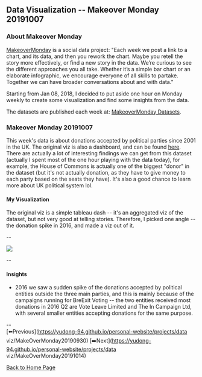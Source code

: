 <head>
  <!-- Global site tag (gtag.js) - Google Analytics -->
<script async src="https://www.googletagmanager.com/gtag/js?id=UA-112502179-1"></script>
<script>
  window.dataLayer = window.dataLayer || [];
  function gtag(){dataLayer.push(arguments);}
  gtag('js', new Date());

  gtag('config', 'UA-112502179-1');
</script>
</head>


## Data Visualization -- Makeover Monday 20191007

### About Makeover Monday

[MakeoverMonday](http://www.makeovermonday.co.uk/) is a social data project:
"Each week we post a link to a chart, and its data, and then you rework the chart.
Maybe you retell the story more effectively, or find a new story in the data.
We’re curious to see the different approaches you all take. Whether it’s a simple bar chart or an elaborate infographic, we encourage everyone of all skills to partake.
Together we can have broader conversations about and with data."

Starting from Jan 08, 2018, I decided to put aside one hour on Monday weekly to create some visualization and find some insights from the data.

The datasets are published each week at: [MakeoverMonday Datasets](http://www.makeovermonday.co.uk/data/).

### Makeover Monday 20191007

This week's data is about donations accepted by political parties since 2001 in the UK. The original viz is also a dashboard, and can be found [here](https://www.electoralcommission.org.uk/who-we-are-and-what-we-do/financial-reporting/donations-and-loans/view-donations-and-loans/donations-accepted). There are actually a lot of interesting findings we can get from this dataset (actually I spent most of the one hour playing with the data today), for example, the House of Commons is actually one of the biggest "donor" in the dataset (but it's not actually donation, as they have to give money to each party based on the seats they have). It's also a good chance to learn more about UK political system lol.  

#### My Visualization

The original viz is a simple tableau dash -- it's an aggregated viz of the dataset, but not very good at telling stories. Therefore, I picked one angle -- the donation spike in 2016, and made a viz out of it.  

--  
<div class='tableauPlaceholder' id='viz1570493692717' style='position: relative'>
<noscript><a href='#'>
  <img alt=' ' src='https:&#47;&#47;public.tableau.com&#47;static&#47;images&#47;Ma&#47;MakeOverMonday20191007&#47;UKPoliticsDonation&#47;1_rss.png' style='border: none' />
</a></noscript>
<object class='tableauViz'  style='display:none;'>
  <param name='host_url' value='https%3A%2F%2Fpublic.tableau.com%2F' />
  <param name='embed_code_version' value='3' />
  <param name='site_root' value='' />
  <param name='name' value='MakeOverMonday20191007&#47;UKPoliticsDonation' />
  <param name='tabs' value='no' />
  <param name='toolbar' value='yes' />
  <param name='static_image' value='https:&#47;&#47;public.tableau.com&#47;static&#47;images&#47;Ma&#47;MakeOverMonday20191007&#47;UKPoliticsDonation&#47;1.png' /> 
  <param name='animate_transition' value='yes' />
  <param name='display_static_image' value='yes' />
  <param name='display_spinner' value='yes' />
  <param name='display_overlay' value='yes' />
  <param name='display_count' value='yes' />
</object></div>        
<script type='text/javascript'>        
  var divElement = document.getElementById('viz1570493692717');           
  var vizElement = divElement.getElementsByTagName('object')[0];         
  if ( divElement.offsetWidth > 800 ) { vizElement.style.width='800px';vizElement.style.height='827px';} else if ( divElement.offsetWidth > 500 ) { vizElement.style.width='800px';vizElement.style.height='827px';} else { vizElement.style.width='100%';vizElement.style.height='927px';}                
  var scriptElement = document.createElement('script');   
  scriptElement.src = 'https://public.tableau.com/javascripts/api/viz_v1.js';       
  vizElement.parentNode.insertBefore(scriptElement, vizElement);             
</script>
  
--  

#### Insights
* 2016 we saw a sudden spike of the donations accepted by political entities outside the three main parties, and this is mainly because of the campaigns running for BreExit Voting -- the two entities received most donations in 2016 Q2 are Vote Leave Limited and The In Campaign Ltd, with several smaller entities accepting donations for the same purpose.  

--  
[⬅️Previous](https://yudong-94.github.io/personal-website/projects/data viz/MakeOverMonday20190930) [➡️Next](https://yudong-94.github.io/personal-website/projects/data viz/MakeOverMonday20191014)  
  
[Back to Home Page](https://yudong-94.github.io/personal-website/)
